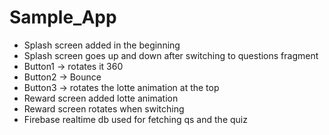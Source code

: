 # Sample_App

* Splash screen added in the beginning
* Splash screen goes up and down after switching to questions fragment
* Button1 -> rotates it 360
* Button2 -> Bounce
* Button3 -> rotates the lotte animation at the top
* Reward screen added lotte animation 
* Reward screen rotates when switching
* Firebase realtime db used for fetching qs and the quiz
